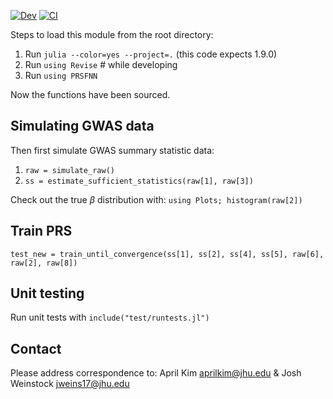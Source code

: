 [![Dev](https://img.shields.io/badge/docs-dev-blue.svg)](https://weinstockj.github.io/PRS/dev)
[![CI](https://github.com/weinstockj/PRS/actions/workflows/ci.yml/badge.svg?branch=master)](https://github.com/weinstockj/PRS/actions/workflows/ci.yml)

Steps to load this module from the root directory:

1. Run `julia --color=yes --project=.` (this code expects 1.9.0)
3. Run `using Revise` # while developing
4. Run `using PRSFNN`

Now the functions have been sourced. 

## Simulating GWAS data

Then first simulate GWAS summary statistic data:

1. `raw = simulate_raw()`
2. `ss = estimate_sufficient_statistics(raw[1], raw[3])`

Check out the true $\beta$ distribution with:
`using Plots; histogram(raw[2])` 

## Train PRS

`test_new = train_until_convergence(ss[1], ss[2], ss[4], ss[5], raw[6], raw[2], raw[8])`

## Unit testing

Run unit tests with `include("test/runtests.jl")`

## Contact

Please address correspondence to:
April Kim <aprilkim@jhu.edu> & Josh Weinstock <jweins17@jhu.edu> 
